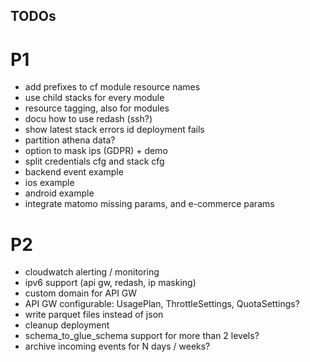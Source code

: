 TODOs
-----

# P1
- add prefixes to cf module resource names
- use child stacks for every module
- resource tagging, also for modules
- docu how to use redash (ssh?)
- show latest stack errors id deployment fails
- partition athena data?
- option to mask ips (GDPR) + demo
- split credentials cfg and stack cfg
- backend event example 
- ios example
- android example
- integrate matomo missing params, and e-commerce params

# P2
- cloudwatch alerting / monitoring
- ipv6 support (api gw, redash, ip masking)
- custom domain for API GW
- API GW configurable: UsagePlan, ThrottleSettings, QuotaSettings?
- write parquet files instead of json
- cleanup deployment 
- schema_to_glue_schema support for more than 2 levels? 
- archive incoming events for N days / weeks?


